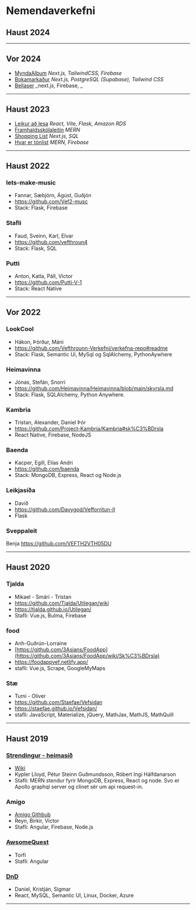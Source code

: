 # Nemendaverkefni

## Haust 2024

---

## Vor 2024

- [MyndaAlbum](https://github.com/vefforritunII/V24_MyndaAlbum) _Next.js, TailwindCSS, Firebase_
- [Bokamarkaður](https://github.com/vefforritunII/V24_Bokamarkadurinn) _Next.js, PostgreSQL (Supabase), Tailwind CSS_
- [Bellaser](https://github.com/vefforritunII/V24_Bellaser) _next.js, Firebase, _
  
---

## Haust 2023

- [Leikur að lesa](https://github.com/vefforritunII/VEF4_H23_Leikur_ad_lesa) _React, Vite, Flask, Amazon RDS_
- [Framhaldsskólaleitin](https://github.com/vefforritunII/VEF4_H23_Framhaldsskolaleitin) _MERN_
- [Shopping List](https://github.com/vefforritunII/VEF4_H23_Shopping-List) _Next.js, SQL_
- [Hvar er tónlist](https://github.com/vefforritunII/VEF4_H23_HvarErTonlist) _MERN, Firebase_
  
---

## Haust 2022

### lets-make-music
- Fannar, Sæbjörn, Ágúst, Guðjón
- https://github.com/Vef2-musc
- Stack: Flask, Firebase

### Stafli
- Faud, Sveinn, Karl, Elvar
- https://github.com/vefthroun4
- Stack: Flask, SQL

### Putti
- Anton, Katla, Páll, Victor
- https://github.com/Putti-V-1
- Stack: React Native

<!--
D&D, 
- Hörður
- [https://github.com/hordur99/DMs_Familiar](https://github.com/hordur99/dms_familiar)
- Stack: React
-->

---

## Vor 2022

### LookCool
- Hákon, Þórður, Máni
- https://github.com/Vefthrounn-Verkefni/verkefna-repo#readme
- Stack: Flask, Semantic Ui, MySql og SqlAlchemy, PythonAywhere

### Heimavinna
- Jónas, Stefán, Snorri
- https://github.com/Heimavinna/Heimavinna/blob/main/skyrsla.md
- Stack: Flask, SQLAlchemy, Python Anywhere.

### Kambria
- Tristan, Alexander, Daniel Þór
- https://github.com/Project-Kambria/Kambria#sk%C3%BDrsla
- React Native, Firebase, NodeJS

### Baenda
- Kacper, Egill, Elías Andri
- https://github.com/baenda
- Stack: MongoDB, Express, React og Node.js

### Leikjasíða
- Davíð
- https://github.com/Davygod/Vefforritun-II
- Flask

### Sveppaleit
Benja
https://github.com/VEFTH2VTH05DU

---

## Haust 2020

### Tjalda
- Mikael - Smári - Tristan
- https://github.com/Tjalda/Utilegan/wiki
- https://tjalda.github.io/Utilegan/
- Stafli: Vue.js, Bulma, Firebase


### food
- Anh-Guðrún-Lorraine
- [https://github.com/3Asians/FoodApp](https://github.com/3Asians/FoodApp/wiki/Sk%C3%BDrsla)
- https://foodappvef.netlify.app/
- stafli: Vue.js, Scrape, GoogleMyMaps  


### Stæ 
- Tumi - Oliver
- https://github.com/Staefae/Vefsidan
- https://staefae.github.io/Vefsidan/
- stafli: JavaScript, Materialize, jQuery, MathJax, MathJS, MathQuill

---

## Haust 2019

### [Strendingur - heimasíð](http://tolvubraut.is/VEF4-Haust19-TenderStrendingur/)
- [Wiki](https://github.com/Robertingi00/Tender-Strendingur/wiki/Sk%C3%BDrsla)
- Kypler Lloyd, Pétur Steinn Guðmundsson, Róbert Ingi Hálfdanarson
- Stafli: MERN stendur fyrir MongoDB, Express, React og node. Svo er Apollo graphql server og clinet sér um api request-in.

### Amigo
- [Amigo Githbub](https://github.com/omegindino/amigo)
- Reyn, Birkir, Victor
- Stafli: Angular, Firebase, Node.js

### [AwsomeQuest](https://github.com/AwesomeQuest/VEFTH2VTH05DU-master/wiki/Website-aims,-functions,-and-notes.)
- Torfi
- Stafli: Angular

### [DnD](https://github.com/Kristjan-O-Ragnarsson/DnD-Web)
- Daníel, Kristján, Sigmar
- React, MySQL, Semantic UI, Linux, Docker, Azure

---
